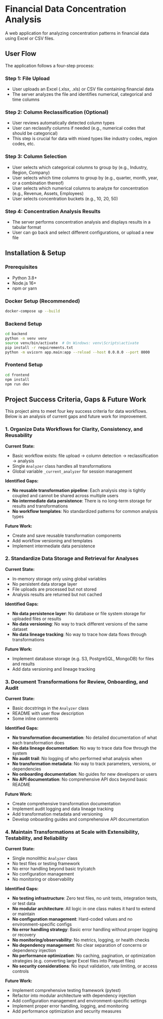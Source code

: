 # Financial Data Concentration Analysis

A web application for analyzing concentration patterns in financial data using Excel or CSV files.

## User Flow

The application follows a four-step process:

### Step 1: File Upload
- User uploads an Excel (.xlsx, .xls) or CSV file containing financial data
- The server analyzes the file and identifies numerical, categorical and time columns

### Step 2: Column Reclassification (Optional)
- User reviews automatically detected column types
- User can reclassify columns if needed (e.g., numerical codes that should be categorical)
- This step is crucial for data with mixed types like industry codes, region codes, etc.

### Step 3: Column Selection
- User selects which categorical columns to group by (e.g., Industry, Region, Company)
- User selects which time columns to group by (e.g., quarter, month, year, or a combination thereof)
- User selects which numerical columns to analyze for concentration (e.g., Revenue, Assets, Employees)
- User selects concentration buckets (e.g., 10, 20, 50)

### Step 4: Concentration Analysis Results
- The server performs concentration analysis and displays results in a tabular format
- User can go back and select different configurations, or upload a new file

## Installation & Setup

### Prerequisites
- Python 3.8+
- Node.js 16+
- npm or yarn

### Docker Setup (Recommended)
```bash
docker-compose up --build
```

### Backend Setup
```bash
cd backend
python -m venv venv
source venv/bin/activate  # On Windows: venv\Scripts\activate
pip install -r requirements.txt
python -m uvicorn app.main:app --reload --host 0.0.0.0 --port 8000
```

### Frontend Setup
```bash
cd frontend
npm install
npm run dev
```

## Project Success Criteria, Gaps & Future Work

This project aims to meet four key success criteria for data workflows. Below is an analysis of current gaps and future work for improvement.

### 1. **Organize** Data Workflows for Clarity, Consistency, and Reusability

**Current State:**
- Basic workflow exists: file upload → column detection → reclassification → analysis
- Single `Analyzer` class handles all transformations
- Global variable `_current_analyzer` for session management

**Identified Gaps:**
- **No reusable transformation pipeline**: Each analysis step is tightly coupled and cannot be shared across multiple users
- **No intermediate data persistence**: There is no long-term storage for results and transformations
- **No workflow templates**: No standardized patterns for common analysis types

**Future Work:**
- Create and save reusable transformation components
- Add workflow versioning and templates
- Implement intermediate data persistence

### 2. **Standardize** Data Storage and Retrieval for Analyses

**Current State:**
- In-memory storage only using global variables
- No persistent data storage layer
- File uploads are processed but not stored
- Analysis results are returned but not cached

**Identified Gaps:**
- **No data persistence layer**: No database or file system storage for uploaded files or results
- **No data versioning**: No way to track different versions of the same dataset
- **No data lineage tracking**: No way to trace how data flows through transformations

**Future Work:**
- Implement database storage (e.g. S3, PostgreSQL, MongoDB) for files and results
- Add data versioning and lineage tracking

### 3. **Document** Transformations for Review, Onboarding, and Audit

**Current State:**
- Basic docstrings in the `Analyzer` class
- README with user flow description
- Some inline comments

**Identified Gaps:**
- **No transformation documentation**: No detailed documentation of what each transformation does
- **No data lineage documentation**: No way to trace data flow through the system
- **No audit trail**: No logging of who performed what analysis when
- **No transformation metadata**: No way to track parameters, versions, or dependencies
- **No onboarding documentation**: No guides for new developers or users
- **No API documentation**: No comprehensive API docs beyond basic README

**Future Work:**
- Create comprehensive transformation documentation
- Implement audit logging and data lineage tracking
- Add transformation metadata and versioning
- Develop onboarding guides and comprehensive API documentation

### 4. **Maintain** Transformations at Scale with Extensibility, Testability, and Reliability

**Current State:**
- Single monolithic `Analyzer` class
- No test files or testing framework
- No error handling beyond basic try/catch
- No configuration management
- No monitoring or observability

**Identified Gaps:**
- **No testing infrastructure**: Zero test files, no unit tests, integration tests, or test data
- **No modular architecture**: All logic in one class makes it hard to extend or maintain
- **No configuration management**: Hard-coded values and no environment-specific configs
- **No error handling strategy**: Basic error handling without proper logging or recovery
- **No monitoring/observability**: No metrics, logging, or health checks
- **No dependency management**: No clear separation of concerns or dependency injection
- **No performance optimization**: No caching, pagination, or optimization strategies (e.g. converting large Excel files into Parquet files)
- **No security considerations**: No input validation, rate limiting, or access controls

**Future Work:**
- Implement comprehensive testing framework (pytest)
- Refactor into modular architecture with dependency injection
- Add configuration management and environment-specific settings
- Implement proper error handling, logging, and monitoring
- Add performance optimization and security measures


